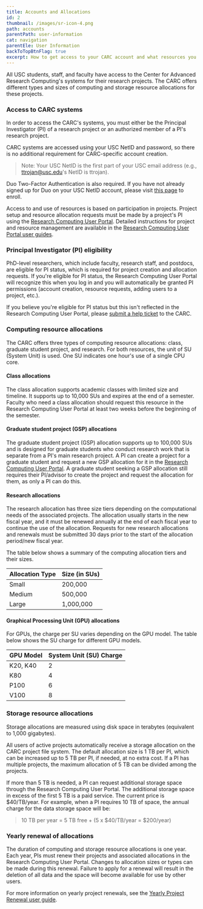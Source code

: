 ```yaml
---
title: Accounts and Allocations
id: 2
thumbnail: /images/sr-icon-4.png
path: accounts
parentPath: user-information
cat: navigation
parentEle: User Information
backToTopBtnFlag: true
excerpt: How to get access to your CARC account and what resources you have available.
---
```


All USC students, staff, and faculty have access to the Center for Advanced Research Computing's systems for their research projects. The CARC offers different types and sizes of computing and storage resource allocations for these projects.

### Access to CARC systems

In order to access the CARC's systems, you must either be the Principal Investigator (PI) of a research project or an authorized member of a PI's research project.

CARC systems are accessed using your USC NetID and password, so there is no additional requirement for CARC-specific account creation.

>Note: Your USC NetID is the first part of your USC email address (e.g., ttrojan@usc.edu's NetID is ttrojan).

Duo Two-Factor Authentication is also required. If you have not already signed up for Duo on your USC NetID account, please visit [this page](https://itservices.usc.edu/duo/enroll) to enroll.

Access to and use of resources is based on participation in projects. Project setup and resource allocation requests must be made by a project's PI using the [Research Computing User Portal](https://hpcaccount.usc.edu/). Detailed instructions for project and resource management are available in the [Research Computing User Portal user guides](/user-information/user-guides/high-performance-computing/research-computing-user-portal).

### Principal Investigator (PI) eligibility

PhD-level researchers, which include faculty, research staff, and postdocs, are eligible for PI status, which is required for project creation and allocation requests. If you're eligible for PI status, the Research Computing User Portal will recognize this when you log in and you will automatically be granted PI permissions (account creation, resource requests, adding users to a project, etc.).

If you believe you're eligible for PI status but this isn't reflected in the Research Computing User Portal, please [submit a help ticket](/user-information/ticket-submission) to the CARC.

### Computing resource allocations

The CARC offers three types of computing resource allocations: class, graduate student project, and research. For both resources, the unit of SU (System Unit) is used. One SU indicates one hour's use of a single CPU core.

#### Class allocations

The class allocation supports academic classes with limited size and timeline. It supports up to 10,000 SUs and expires at the end of a semester. Faculty who need a class allocation should request this resource in the Research Computing User Portal at least two weeks before the beginning of the semester.

#### Graduate student project (GSP) allocations

The graduate student project (GSP) allocation supports up to 100,000 SUs and is designed for graduate students who conduct research work that is separate from a PI's main research project. A PI can create a project for a graduate student and request a new GSP allocation for it in the [Research Computing User Portal](/user-information/user-guides/high-performance-computing/research-computing-user-portal). A graduate student seeking a GSP allocation still requires their PI/advisor to create the project and request the allocation for them, as only a PI can do this. 

#### Research allocations

The research allocation has three size tiers depending on the computational needs of the associated projects. The allocation usually starts in the new fiscal year, and it must be renewed annually at the end of each fiscal year to continue the use of the allocation. Requests for new research allocations and renewals must be submitted 30 days prior to the start of the allocation period/new fiscal year.

The table below shows a summary of the computing allocation tiers and their sizes.

| Allocation Type | Size (in SUs)       |
|-----------------|-----------------|
| Small           | 200,000         |
| Medium          | 500,000         |
| Large           | 1,000,000       |

#### Graphical Processing Unit (GPU) allocations

For GPUs, the charge per SU varies depending on the GPU model. The table below shows the SU charge for different GPU models.

| GPU Model | System Unit (SU) Charge |
|-----------|-------------------------|
| K20, K40  | 2                       |
| K80       | 4                       |
| P100      | 6                       |
| V100      | 8                       |

### Storage resource allocations

Storage allocations are measured using disk space in terabytes (equivalent to 1,000 gigabytes).  

All users of active projects automatically receive a storage allocation on the CARC project file system. The default allocation size is 1 TB per PI, which can be increased up to 5 TB per PI, if needed, at no extra cost. If a PI has multiple projects, the maximum allocation of 5 TB can be divided among the projects.

If more than 5 TB is needed, a PI can request additional storage space through the Research Computing User Portal. The additional storage space in excess of the first 5 TB is a paid service. The current price is $40/TB/year. For example, when a PI requires 10 TB of space, the annual charge for the data storage space will be:

>10 TB per year = 5 TB free + (5 x $40/TB/year = $200/year)

### Yearly renewal of allocations

The duration of computing and storage resource allocations is  one year. Each year, PIs must renew their projects and associated allocations in the Research Computing User Portal. Changes to allocation sizes or types can be made during this renewal. Failure to apply for a renewal will result in the deletion of all data and the space will become available for use by other users.

For more information on yearly project renewals, see the [Yearly Project Renewal user guide](/user-information/user-guides/high-performance-computing/research-computing-user-portal/yearly-project-renewal).
